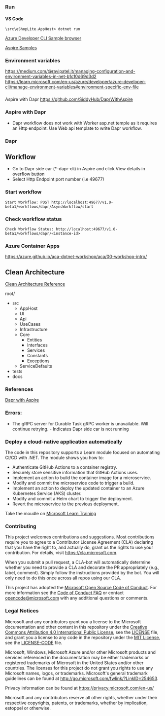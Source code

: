 ### Run
#### VS Code
    \src\eShopLite.AppHost> dotnet run



[Azure Developer CLI Sample browser](https://azure.github.io/awesome-azd/)

[Aspire Samples](https://learn.microsoft.com/en-us/samples/browse/?expanded=dotnet&terms=aspire)

### Environment variables
https://medium.com/@ravipatel.it/managing-configuration-and-environment-variables-in-net-b1c10d69d3d2
https://learn.microsoft.com/en-us/azure/developer/azure-developer-cli/manage-environment-variables#environment-specific-env-file

###
Aspire with Dapr
https://github.com/SiddyHub/DaprWithAspire

### Aspire with Dapr
* Dapr workflow does not work with Worker asp.net temple as it requires an Http endpoint. Use Web api template to write Dapr workflow.

### Dapr

## Workflow
* Go to Dapr side car (*-dapr-cli) in Aspire and click View details in overflow button
* Select Http Endpoint port number (i.e 49677)
### Start workflow
    Start Workflow: POST http://localhost:49677/v1.0-beta1/workflows/dapr/AsyncWorkflow/start

     

### Check workflow status
    Check Workflow Status: http://localhost:49677/v1.0-beta1/workflows/dapr/<instance-id>

### Azure Container Apps
https://azure.github.io/aca-dotnet-workshop/aca/00-workshop-intro/

## Clean Architecture

[Clean Architecture Reference](https://github.com/ardalis/CleanArchitecture/tree/main/src)

root/

* src
    * AppHost
    * UI
    * Api
    * UseCases
    * Infrastructure
    * Core
        * Entities
        * Interfaces
        * Services
        * Constants
        * Exceptions
    * ServiceDefaults
* tests
* docs

### References
[Dapr with Aspire](https://github.com/SiddyHub/DaprWithAspire)

### Errors:
* The gRPC server for Durable Task gRPC worker is unavailable. Will continue retrying. - Indicates Dapr side car is not running



### Deploy a cloud-native application automatically

The code in this repository supports a Learn module focused on automating CI/CD with .NET. The module shows you how to:

- Authenticate GitHub Actions to a container registry.
- Securely store sensitive information that GitHub Actions uses.
- Implement an action to build the container image for a microservice.
- Modify and commit the microservice code to trigger a build.
- Implement an action to deploy the updated container to an Azure Kubernetes Service (AKS) cluster.
- Modify and commit a Helm chart to trigger the deployment.
- Revert the microservice to the previous deployment.

Take the moudle on [Microsoft Learn Training](https://learn.microsoft.com/training/modules/microservices-devops-aspnet-core/)

### Contributing

This project welcomes contributions and suggestions.  Most contributions require you to agree to a
Contributor License Agreement (CLA) declaring that you have the right to, and actually do, grant us
the rights to use your contribution. For details, visit https://cla.microsoft.com.

When you submit a pull request, a CLA-bot will automatically determine whether you need to provide
a CLA and decorate the PR appropriately (e.g., label, comment). Simply follow the instructions
provided by the bot. You will only need to do this once across all repos using our CLA.

This project has adopted the [Microsoft Open Source Code of Conduct](https://opensource.microsoft.com/codeofconduct/).
For more information see the [Code of Conduct FAQ](https://opensource.microsoft.com/codeofconduct/faq/) or
contact [opencode@microsoft.com](mailto:opencode@microsoft.com) with any additional questions or comments.

### Legal Notices

Microsoft and any contributors grant you a license to the Microsoft documentation and other content
in this repository under the [Creative Commons Attribution 4.0 International Public License](https://creativecommons.org/licenses/by/4.0/legalcode),
see the [LICENSE](LICENSE) file, and grant you a license to any code in the repository under the [MIT License](https://opensource.org/licenses/MIT), see the
[LICENSE-CODE](LICENSE-CODE) file.

Microsoft, Windows, Microsoft Azure and/or other Microsoft products and services referenced in the documentation
may be either trademarks or registered trademarks of Microsoft in the United States and/or other countries.
The licenses for this project do not grant you rights to use any Microsoft names, logos, or trademarks.
Microsoft's general trademark guidelines can be found at http://go.microsoft.com/fwlink/?LinkID=254653.

Privacy information can be found at https://privacy.microsoft.com/en-us/

Microsoft and any contributors reserve all other rights, whether under their respective copyrights, patents,
or trademarks, whether by implication, estoppel or otherwise.